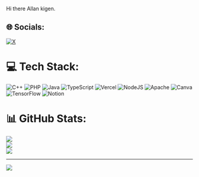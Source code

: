  Hi there  Allan kigen.

## 🌐 Socials:
[![X](https://img.shields.io/badge/X-black.svg?logo=X&logoColor=white)](https://x.com/@allankybz) 

# 💻 Tech Stack:
![C++](https://img.shields.io/badge/c++-%2300599C.svg?style=for-the-badge&logo=c%2B%2B&logoColor=white) ![PHP](https://img.shields.io/badge/php-%23777BB4.svg?style=for-the-badge&logo=php&logoColor=white) ![Java](https://img.shields.io/badge/java-%23ED8B00.svg?style=for-the-badge&logo=openjdk&logoColor=white) ![TypeScript](https://img.shields.io/badge/typescript-%23007ACC.svg?style=for-the-badge&logo=typescript&logoColor=white) ![Vercel](https://img.shields.io/badge/vercel-%23000000.svg?style=for-the-badge&logo=vercel&logoColor=white) ![NodeJS](https://img.shields.io/badge/node.js-6DA55F?style=for-the-badge&logo=node.js&logoColor=white) ![Apache](https://img.shields.io/badge/apache-%23D42029.svg?style=for-the-badge&logo=apache&logoColor=white) ![Canva](https://img.shields.io/badge/Canva-%2300C4CC.svg?style=for-the-badge&logo=Canva&logoColor=white) ![TensorFlow](https://img.shields.io/badge/TensorFlow-%23FF6F00.svg?style=for-the-badge&logo=TensorFlow&logoColor=white) ![Notion](https://img.shields.io/badge/Notion-%23000000.svg?style=for-the-badge&logo=notion&logoColor=white)
# 📊 GitHub Stats:
![](https://github-readme-stats.vercel.app/api?username=Allan-pop&theme=dark&hide_border=false&include_all_commits=false&count_private=false)<br/>
![](https://nirzak-streak-stats.vercel.app/?user=Allan-pop&theme=dark&hide_border=false)<br/>
![](https://github-readme-stats.vercel.app/api/top-langs/?username=Allan-pop&theme=dark&hide_border=false&include_all_commits=false&count_private=false&layout=compact)

---
[![](https://visitcount.itsvg.in/api?id=Allan-pop&icon=0&color=0)](https://visitcount.itsvg.in)

<!-- Proudly created with GPRM ( https://gprm.itsvg.in ) -->
